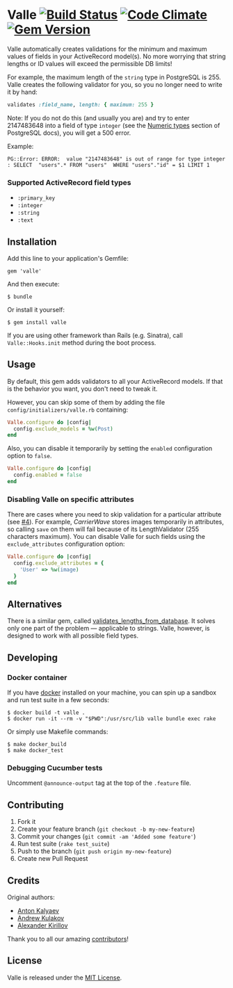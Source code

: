 # Valle [![Build Status](https://travis-ci.org/akalyaev/valle.svg?branch=master)](https://travis-ci.org/akalyaev/valle) [![Code Climate](https://codeclimate.com/github/akalyaev/valle/badges/gpa.svg)](https://codeclimate.com/github/akalyaev/valle) [![Gem Version](https://badge.fury.io/rb/valle.svg)](https://badge.fury.io/rb/valle)

Valle automatically creates validations for the minimum and maximum values of fields in your ActiveRecord model(s). No more worrying that string lengths or ID values will exceed the permissible DB limits!

For example, the maximum length of the `string` type in PostgreSQL is 255. Valle creates the following validator for you, so you no longer need to write it by hand:

```ruby
validates :field_name, length: { maximum: 255 }
```

Note: If you do not do this (and usually you are) and try to enter 2147483648 into a field of type `integer` (see the [Numeric types](http://www.postgresql.org/docs/9.2/static/datatype-numeric.html) section of PostgreSQL docs), you will get a 500 error.

Example:

    PG::Error: ERROR:  value "2147483648" is out of range for type integer
    : SELECT  "users".* FROM "users"  WHERE "users"."id" = $1 LIMIT 1

### Supported ActiveRecord field types

- `:primary_key`
- `:integer`
- `:string`
- `:text`

## Installation

Add this line to your application's Gemfile:

    gem 'valle'

And then execute:

    $ bundle

Or install it yourself:

    $ gem install valle

If you are using other framework than Rails (e.g. Sinatra), call `Valle::Hooks.init` method during the boot process.

## Usage

By default, this gem adds validators to all your ActiveRecord models. If that is the behavior you want, you don't need to tweak it.

However, you can skip some of them by adding the file `config/initializers/valle.rb` containing:

```ruby
Valle.configure do |config|
  config.exclude_models = %w(Post)
end
```

Also, you can disable it temporarily by setting the `enabled` configuration option to `false`.

```ruby
Valle.configure do |config|
  config.enabled = false
end
```

### Disabling Valle on specific attributes

There are cases where you need to skip validation for a particular attribute (see [#4](https://github.com/kaize/valle/issues/4)). For example, *CarrierWave* stores images temporarily in attributes, so calling `save` on them will fail because of its LengthValidator (255 characters maximum). You can disable Valle for such fields using the `exclude_attributes` configuration option:

```ruby
Valle.configure do |config|
  config.exclude_attributes = {
    'User' => %w(image)
  }
end
```

## Alternatives

There is a similar gem, called [validates_lengths_from_database](http://github.com/rubiety/validates_lengths_from_database). It solves only one part of the problem — applicable to strings. Valle, however, is designed to work with all possible field types.

## Developing

### Docker container

If you have [docker](http://www.docker.com/) installed on your machine, you can
spin up a sandbox and run test suite in a few seconds:

```
$ docker build -t valle .
$ docker run -it --rm -v "$PWD":/usr/src/lib valle bundle exec rake
```

Or simply use Makefile commands:

```
$ make docker_build
$ make docker_test
```

### Debugging Cucumber tests

Uncomment `@announce-output` tag at the top of the `.feature` file.

## Contributing

1. Fork it
2. Create your feature branch (`git checkout -b my-new-feature`)
3. Commit your changes (`git commit -am 'Added some feature'`)
4. Run test suite (`rake test_suite`)
5. Push to the branch (`git push origin my-new-feature`)
6. Create new Pull Request

## Credits

Original authors:

- [Anton Kalyaev](http://github.com/akalyaev)
- [Andrew Kulakov](http://github.com/Andrew8xx8)
- [Alexander Kirillov](http://github.com/saratovsource)

Thank you to all our amazing [contributors](http://github.com/kaize/valle/contributors)!

## License

Valle is released under the [MIT License](http://www.opensource.org/licenses/MIT).
